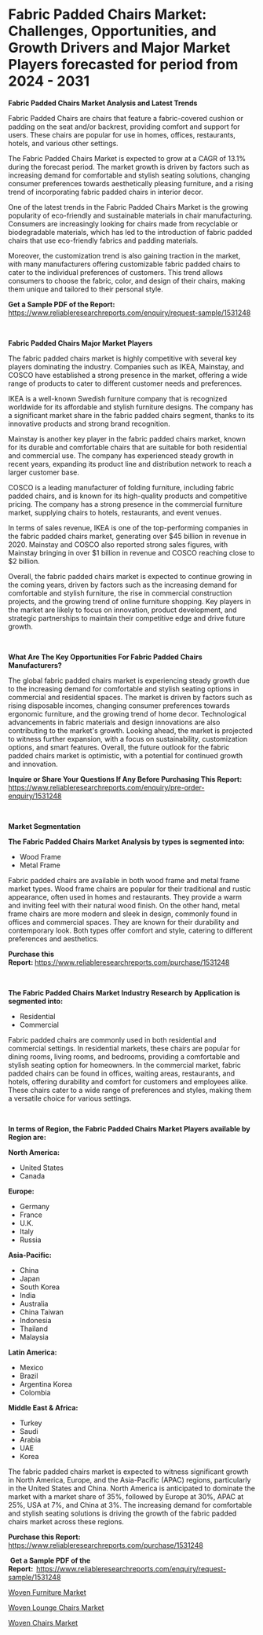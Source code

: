 <p><h1>Fabric Padded Chairs Market: Challenges, Opportunities, and Growth Drivers and Major Market Players forecasted for period from 2024 - 2031</h1></p><p><strong>Fabric Padded Chairs Market Analysis and Latest Trends</strong></p>
<p><p>Fabric Padded Chairs are chairs that feature a fabric-covered cushion or padding on the seat and/or backrest, providing comfort and support for users. These chairs are popular for use in homes, offices, restaurants, hotels, and various other settings.</p><p>The Fabric Padded Chairs Market is expected to grow at a CAGR of 13.1% during the forecast period. The market growth is driven by factors such as increasing demand for comfortable and stylish seating solutions, changing consumer preferences towards aesthetically pleasing furniture, and a rising trend of incorporating fabric padded chairs in interior decor.</p><p>One of the latest trends in the Fabric Padded Chairs Market is the growing popularity of eco-friendly and sustainable materials in chair manufacturing. Consumers are increasingly looking for chairs made from recyclable or biodegradable materials, which has led to the introduction of fabric padded chairs that use eco-friendly fabrics and padding materials.</p><p>Moreover, the customization trend is also gaining traction in the market, with many manufacturers offering customizable fabric padded chairs to cater to the individual preferences of customers. This trend allows consumers to choose the fabric, color, and design of their chairs, making them unique and tailored to their personal style.</p></p>
<p><strong>Get a Sample PDF of the Report:&nbsp;</strong> <a href="https://www.reliableresearchreports.com/enquiry/request-sample/1531248">https://www.reliableresearchreports.com/enquiry/request-sample/1531248</a></p>
<p>&nbsp;</p>
<p><strong>Fabric Padded Chairs Major Market Players</strong></p>
<p><p>The fabric padded chairs market is highly competitive with several key players dominating the industry. Companies such as IKEA, Mainstay, and COSCO have established a strong presence in the market, offering a wide range of products to cater to different customer needs and preferences.</p><p>IKEA is a well-known Swedish furniture company that is recognized worldwide for its affordable and stylish furniture designs. The company has a significant market share in the fabric padded chairs segment, thanks to its innovative products and strong brand recognition.</p><p>Mainstay is another key player in the fabric padded chairs market, known for its durable and comfortable chairs that are suitable for both residential and commercial use. The company has experienced steady growth in recent years, expanding its product line and distribution network to reach a larger customer base.</p><p>COSCO is a leading manufacturer of folding furniture, including fabric padded chairs, and is known for its high-quality products and competitive pricing. The company has a strong presence in the commercial furniture market, supplying chairs to hotels, restaurants, and event venues.</p><p>In terms of sales revenue, IKEA is one of the top-performing companies in the fabric padded chairs market, generating over $45 billion in revenue in 2020. Mainstay and COSCO also reported strong sales figures, with Mainstay bringing in over $1 billion in revenue and COSCO reaching close to $2 billion.</p><p>Overall, the fabric padded chairs market is expected to continue growing in the coming years, driven by factors such as the increasing demand for comfortable and stylish furniture, the rise in commercial construction projects, and the growing trend of online furniture shopping. Key players in the market are likely to focus on innovation, product development, and strategic partnerships to maintain their competitive edge and drive future growth.</p></p>
<p>&nbsp;</p>
<p><strong>What Are The Key Opportunities For Fabric Padded Chairs Manufacturers?</strong></p>
<p><p>The global fabric padded chairs market is experiencing steady growth due to the increasing demand for comfortable and stylish seating options in commercial and residential spaces. The market is driven by factors such as rising disposable incomes, changing consumer preferences towards ergonomic furniture, and the growing trend of home decor. Technological advancements in fabric materials and design innovations are also contributing to the market's growth. Looking ahead, the market is projected to witness further expansion, with a focus on sustainability, customization options, and smart features. Overall, the future outlook for the fabric padded chairs market is optimistic, with a potential for continued growth and innovation.</p></p>
<p><strong>Inquire or Share Your Questions If Any Before Purchasing This Report:</strong> <a href="https://www.reliableresearchreports.com/enquiry/pre-order-enquiry/1531248">https://www.reliableresearchreports.com/enquiry/pre-order-enquiry/1531248</a></p>
<p>&nbsp;</p>
<p><strong>Market Segmentation</strong></p>
<p><strong>The Fabric Padded Chairs Market Analysis by types is segmented into:</strong></p>
<p><ul><li>Wood Frame</li><li>Metal Frame</li></ul></p>
<p><p>Fabric padded chairs are available in both wood frame and metal frame market types. Wood frame chairs are popular for their traditional and rustic appearance, often used in homes and restaurants. They provide a warm and inviting feel with their natural wood finish. On the other hand, metal frame chairs are more modern and sleek in design, commonly found in offices and commercial spaces. They are known for their durability and contemporary look. Both types offer comfort and style, catering to different preferences and aesthetics.</p></p>
<p><strong>Purchase this Report:&nbsp;</strong><a href="https://www.reliableresearchreports.com/purchase/1531248">https://www.reliableresearchreports.com/purchase/1531248</a></p>
<p>&nbsp;</p>
<p><strong>The Fabric Padded Chairs Market Industry Research by Application is segmented into:</strong></p>
<p><ul><li>Residential</li><li>Commercial</li></ul></p>
<p><p>Fabric padded chairs are commonly used in both residential and commercial settings. In residential markets, these chairs are popular for dining rooms, living rooms, and bedrooms, providing a comfortable and stylish seating option for homeowners. In the commercial market, fabric padded chairs can be found in offices, waiting areas, restaurants, and hotels, offering durability and comfort for customers and employees alike. These chairs cater to a wide range of preferences and styles, making them a versatile choice for various settings.</p></p>
<p>&nbsp;</p>
<p><strong>In terms of Region, the Fabric Padded Chairs Market Players available by Region are:</strong></p>
<p>
    <p> <strong> North America: </strong>
        <ul>
            <li>United States</li>
            <li>Canada</li>
        </ul>
        </p> 
    <p> <strong> Europe: </strong>
        <ul>
            <li>Germany</li>
            <li>France</li>
            <li>U.K.</li>
            <li>Italy</li>
            <li>Russia</li>
        </ul>
        </p> 
    <p> <strong> Asia-Pacific: </strong>
        <ul>
            <li>China</li>
            <li>Japan</li>
            <li>South Korea</li>
            <li>India</li>
            <li>Australia</li>
            <li>China Taiwan</li>
            <li>Indonesia</li>
            <li>Thailand</li>
            <li>Malaysia</li>
        </ul>
        </p> 
    <p> <strong> Latin America: </strong>
        <ul>
            <li>Mexico</li>
            <li>Brazil</li>
            <li>Argentina Korea</li>
            <li>Colombia</li>
        </ul>
        </p> 
    <p> <strong> Middle East & Africa: </strong>
        <ul>
            <li>Turkey</li>
            <li>Saudi</li>
            <li>Arabia</li>
            <li>UAE</li>
            <li>Korea</li>
        </ul>
    </p>
    </p>
<p><p>The fabric padded chairs market is expected to witness significant growth in North America, Europe, and the Asia-Pacific (APAC) regions, particularly in the United States and China. North America is anticipated to dominate the market with a market share of 35%, followed by Europe at 30%, APAC at 25%, USA at 7%, and China at 3%. The increasing demand for comfortable and stylish seating solutions is driving the growth of the fabric padded chairs market across these regions.</p></p>
<p><strong>Purchase this Report: </strong><a href="https://www.reliableresearchreports.com/purchase/1531248">https://www.reliableresearchreports.com/purchase/1531248</a></p>
<p>&nbsp;<strong>Get a Sample PDF of the Report:&nbsp;&nbsp;</strong><a href="https://www.reliableresearchreports.com/enquiry/request-sample/1531248">https://www.reliableresearchreports.com/enquiry/request-sample/1531248</a></p>
<p><strong></strong></p>
<p><p><a href="https://github.com/kufem1/Market-Research-Report-List-1/blob/main/woven-furniture-market.md">Woven Furniture Market</a></p><p><a href="https://github.com/nathandecarvalho/Market-Research-Report-List-2/blob/main/woven-lounge-chairs-market.md">Woven Lounge Chairs Market</a></p><p><a href="https://github.com/kosella/Market-Research-Report-List-2/blob/main/woven-chairs-market.md">Woven Chairs Market</a></p></p>